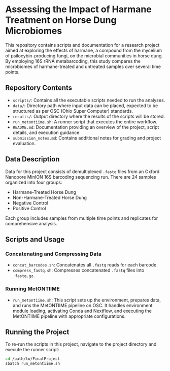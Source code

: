 # Assessing the Impact of Harmane Treatment on Horse Dung Microbiomes

This repository contains scripts and documentation for a research project aimed at exploring the effects of harmane, a compound from the mycelium of psilocybin-producing fungi, on the microbial communities in horse dung. By employing 16S rRNA metabarcoding, this study compares the microbiomes of harmane-treated and untreated samples over several time points.

## Repository Contents

- `scripts/`: Contains all the executable scripts needed to run the analyses.
- `data/`: Directory path where input data can be placed, expected to be structured as per OSC (Ohio Super Computer) standards.
- `results/`: Output directory where the results of the scripts will be stored.
- `run_metontiime.sh`: A runner script that executes the entire workflow.
- `README.md`: Documentation providing an overview of the project, script details, and execution guidance.
- `submission_notes.md`: Contains additional notes for grading and project evaluation.

## Data Description

Data for this project consists of demultiplexed `.fastq` files from an Oxford Nanopore MinION 16S barcoding sequencing run. There are 24 samples organized into four groups:

- Harmane-Treated Horse Dung
- Non-Harmane-Treated Horse Dung
- Negative Control
- Positive Control

Each group includes samples from multiple time points and replicates for comprehensive analysis.

## Scripts and Usage

### Concatenating and Compressing Data

- `concat_barcodes.sh`: Concatenates all `.fastq` reads for each barcode.
- `compress_fastq.sh`: Compresses concatenated `.fastq` files into `.fastq.gz`.

### Running MetONTIIME

- `run_metontiime.sh`: This script sets up the environment, prepares data, and runs the MetONTIIME pipeline on OSC. It handles environment module loading, activating Conda and Nextflow, and executing the MetONTIIME pipeline with appropriate configurations.

## Running the Project

To re-run the scripts in this project, navigate to the project directory and execute the runner script:

```bash
cd /path/to/FinalProject
sbatch run_metontiime.sh